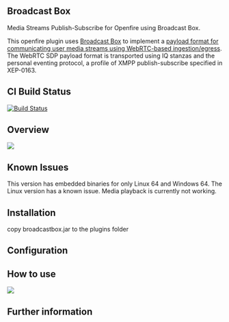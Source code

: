 ## Broadcast Box
Media Streams Publish-Subscribe for Openfire using Broadcast Box.

This openfire plugin uses [Broadcast Box](https://github.com/Glimesh/broadcast-box) to implement a [payload format for communicating user media streams using WebRTC-based ingestion/egress](https://igniterealtime.github.io/openfire-broadcastbox-plugin/xep). The WebRTC SDP payload format is transported using IQ stanzas and the personal eventing protocol, a profile of XMPP publish-subscribe specified in XEP-0163.

## CI Build Status

[![Build Status](https://github.com/igniterealtime/openfire-broadcastbox-plugin/workflows/Java%20CI/badge.svg)](https://github.com/igniterealtime/openfire-broadcastbox-plugin/actions)

## Overview
<img src="https://igniterealtime.github.io/openfire-broadcastbox-plugin/broadcastbox-summary.png" />

## Known Issues

This version has embedded binaries for only Linux 64 and Windows 64.
The Linux version has a known issue. Media playback is currently not working.

## Installation

copy broadcastbox.jar to the plugins folder

## Configuration


## How to use
<img src="https://igniterealtime.github.io/openfire-broadcastbox-plugin/broadcastbox-webpage.png" />

## Further information




